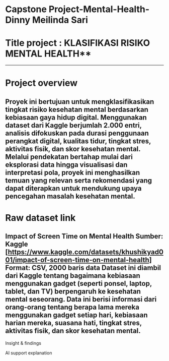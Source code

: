 # Capstone Project-Mental-Health-Dinny Meilinda Sari

# Title project : KLASIFIKASI RISIKO MENTAL HEALTH**

--------------------------------
# Project overview
Proyek ini bertujuan untuk mengklasifikasikan tingkat risiko kesehatan mental berdasarkan kebiasaan gaya hidup digital. Menggunakan dataset dari Kaggle berjumlah 2.000 entri, analisis difokuskan pada durasi penggunaan perangkat digital, kualitas tidur, tingkat stres, aktivitas fisik, dan skor kesehatan mental. Melalui pendekatan bertahap mulai dari eksplorasi data hingga visualisasi dan interpretasi pola, proyek ini menghasilkan temuan yang relevan serta rekomendasi yang dapat diterapkan untuk mendukung upaya pencegahan masalah kesehatan mental.
--------------------------------
# Raw dataset link
Impact of Screen Time on Mental Health
Sumber: Kaggle [https://www.kaggle.com/datasets/khushikyad001/impact-of-screen-time-on-mental-health]
Format: CSV, 2000 baris data
Dataset ini diambil dari Kaggle tentang bagaimana kebiasaan menggunakan gadget (seperti ponsel, laptop, tablet, dan TV) berpengaruh ke kesehatan mental seseorang. Data ini berisi informasi dari orang-orang tentang berapa lama mereka menggunakan gadget setiap hari, kebiasaan harian mereka, suasana hati, tingkat stres, aktivitas fisik, dan skor kesehatan mental. 
--------------------------------


Insight & findings

AI support explanation
